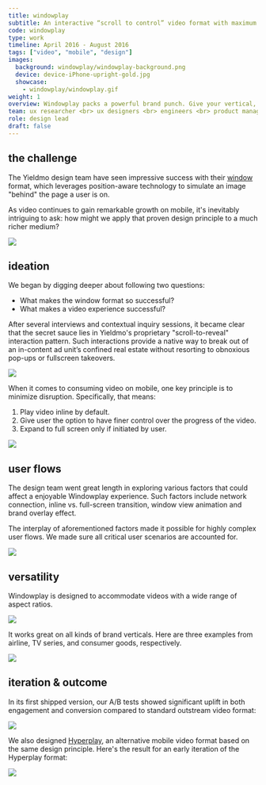```yaml
---
title: windowplay
subtitle: An interactive “scroll to control” video format with maximum brand exposure.
code: windowplay
type: work
timeline: April 2016 - August 2016
tags: ["video", "mobile", "design"]
images:
  background: windowplay/windowplay-background.png
  device: device-iPhone-upright-gold.jpg
  showcase: 
    - windowplay/windowplay.gif
weight: 1
overview: Windowplay packs a powerful brand punch. Give your vertical, horizontal, or square video assets the added bonus of complementary brand imagery and CTA overlay. The surrounding brand imagery is revealed bit by bit as customers scroll the page, creating the simulation of an image "behind" the page. This eye-catching effect increases engagement with advertising campaign, making sure the brand leaves a lasting impression.
team: ux researcher <br> ux designers <br> engineers <br> product manager <br> a/b testing analyst
role: design lead
draft: false
---
```


## the challenge

The Yieldmo design team have seen impressive success with their [window](https://formats.yieldmo.com/#/demo/window) format, which leverages position-aware technology to simulate an image "behind" the page a user is on. 

As video continues to gain remarkable growth on mobile, it's inevitably intriguing to ask: how might we apply that proven design principle to a much richer medium?

<div><img src="/_images/work/windowplay/components.jpg"></div>

## ideation

We began by digging deeper about following two questions: 

* What makes the window format so successful? 
* What makes a video experience successful?

After several interviews and contextual inquiry sessions, it became clear that the secret sauce lies in Yieldmo's proprietary "scroll-to-reveal" interaction pattern. Such interactions provide a native way to break out of an in-content ad unit’s confined real estate without resorting to obnoxious pop-ups or fullscreen takeovers.

<div><img src="/_images/work/windowplay/x-ray-sequence.jpg"></div>

When it comes to consuming video on mobile, one key principle is to minimize disruption. Specifically, that means:

1. Play video inline by default. 
2. Give user the option to have finer control over the progress of the video.
3. Expand to full screen only if initiated by user.

<div><img src="/_images/work/windowplay/mobile-video-ux.png"></div>

## user flows

The design team went great length in exploring various factors that could affect a enjoyable Windowplay experience. Such factors include network connection, inline vs. full-screen transition, window view animation and brand overlay effect. 

The interplay of aforementioned factors made it possible for highly complex user flows. We made sure all critical user scenarios are accounted for.

<div><img src="/_images/work/windowplay/user-flows.jpg"></div>

## versatility

Windowplay is designed to accommodate videos with a wide range of aspect ratios. 

<div><img src="/_images/work/windowplay/anatomy.jpg"></div>

It works great on all kinds of brand verticals. Here are three examples from airline, TV series, and consumer goods, respectively.

<div><img src="/_images/work/windowplay/brands.png"></div>

## iteration & outcome

In its first shipped version, our A/B tests showed significant uplift in both engagement and conversion compared to standard outstream video format:

<div><img src="/_images/work/windowplay/windowplay-outcome.png"></div>

We also designed [Hyperplay](https://formats.yieldmo.com/#/demo/hyperplay), an alternative mobile video format based on the same design principle. Here's the result for an early iteration of the Hyperplay format:

<div><img src="/_images/work/windowplay/hyperplay-outcome.png"></div>
